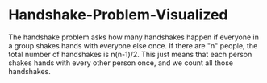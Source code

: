 # Handshake-Problem-Visualized
The handshake problem asks how many handshakes happen if everyone in a group shakes hands with everyone else once. If there are "n" people, the total number of handshakes is n(n-1)/2. This just means that each person shakes hands with every other person once, and we count all those handshakes.
